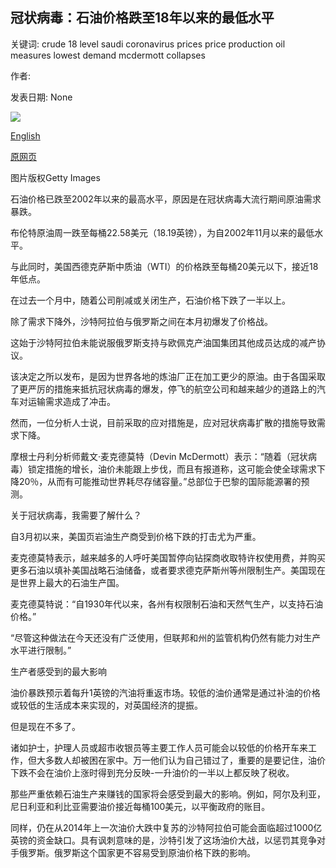 ## 冠状病毒：石油价格跌至18年以来的最低水平

关键词: crude 18 level saudi coronavirus prices price production oil measures lowest demand mcdermott collapses

作者: 

发表日期: None

![](https://ichef.bbci.co.uk/news/1024/branded_news/4D52/production/_111149791_oilrefinery_getty.jpg)

[English](Coronavirus%3A%20Oil%20price%20collapses%20to%20lowest%20level%20for%2018%20years.md)

[原网页](https://www.bbc.com/news/business-52089127)

图片版权Getty Images

石油价格已跌至2002年以来的最高水平，原因是在冠状病毒大流行期间原油需求暴跌。

布伦特原油周一跌至每桶22.58美元（18.19英镑），为自2002年11月以来的最低水平。

与此同时，美国西德克萨斯中质油（WTI）的价格跌至每桶20美元以下，接近18年低点。

在过去一个月中，随着公司削减或关闭生产，石油价格下跌了一半以上。

除了需求下降外，沙特阿拉伯与俄罗斯之间在本月初爆发了价格战。

这始于沙特阿拉伯未能说服俄罗斯支持与欧佩克产油国集团其他成员达成的减产协议。

该决定之所以发布，是因为世界各地的炼油厂正在加工更少的原油。由于各国采取了更严厉的措施来抵抗冠状病毒的爆发，停飞的航空公司和越来越少的道路上的汽车对运输需求造成了冲击。

然而，一位分析人士说，目前采取的应对措施是，应对冠状病毒扩散的措施导致需求下降。

摩根士丹利分析师戴文·麦克德莫特（Devin McDermott）表示：“随着（冠状病毒）锁定措施的增长，油价未能跟上步伐，而且有报道称，这可能会使全球需求下降20％，从而有可能推动世界耗尽存储容量。”总部位于巴黎的国际能源署的预测。

关于冠状病毒，我需要了解什么？

自3月初以来，美国页岩油生产商受到价格下跌的打击尤为严重。

麦克德莫特表示，越来越多的人呼吁美国暂停向钻探商收取特许权使用费，并购买更多石油以填补美国战略石油储备，或者要求德克萨斯州等州限制生产。美国现在是世界上最大的石油生产国。

麦克德莫特说：“自1930年代以来，各州有权限制石油和天然气生产，以支持石油价格。”

“尽管这种做法在今天还没有广泛使用，但联邦和州的监管机构仍然有能力对生产水平进行限制。”

生产者感受到的最大影响

油价暴跌预示着每升1英镑的汽油将重返市场。较低的油价通常是通过补油的价格或较低的生活成本来实现的，对英国经济的提振。

但是现在不多了。

诸如护士，护理人员或超市收银员等主要工作人员可能会以较低的价格开车来工作，但大多数人却被困在家中。万一他们认为自己错过了，重要的是要记住，油价下跌不会在油价上涨时得到充分反映-一升油价的一半以上都反映了税收。

那些严重依赖石油生产来赚钱的国家将会感受到最大的影响。例如，阿尔及利亚，尼日利亚和利比亚需要油价接近每桶100美元，以平衡政府的账目。

同样，仍在从2014年上一次油价大跌中复苏的沙特阿拉伯可能会面临超过1000亿英镑的资金缺口。具有讽刺意味的是，沙特引发了这场油价大战，以惩罚其竞争对手俄罗斯。俄罗斯这个国家更不容易受到原油价格下跌的影响。